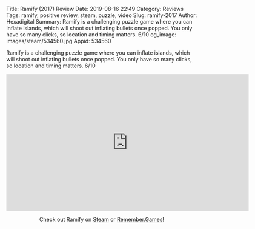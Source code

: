 Title: Ramify (2017) Review
Date: 2019-08-16 22:49
Category: Reviews
Tags: ramify, positive review, steam, puzzle, video
Slug: ramify-2017
Author: Hexadigital
Summary: Ramify is a challenging puzzle game where you can inflate islands, which will shoot out inflating bullets once popped. You only have so many clicks, so location and timing matters. 6/10
og_image: images/steam/534560.jpg
Appid: 534560

Ramify is a challenging puzzle game where you can inflate islands, which will shoot out inflating bullets once popped. You only have so many clicks, so location and timing matters. 6/10

<center><iframe src="https://www.youtube.com/embed/YkclI9zpKo0?feature=oembed" allow="accelerometer; autoplay; encrypted-media; gyroscope; picture-in-picture" width="640" height="360" frameborder="0"></iframe>

Check out Ramify on [Steam](https://store.steampowered.com/app/534560/?curator_clanid=34633900) or [Remember.Games](https://remember.games/game/2614/)!</center>